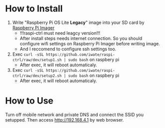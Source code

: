 # How to Install

1. Write "Raspberry Pi OS Lite **Legacy**" image into your SD card by [Raspberry Pi Imager](https://www.raspberrypi.com/software/)
    + !!!raspi-ctrl must need leagcy version!!!
    + After install steps needs internet connection. So you should configure wifi settings on Raspberry Pi Imager before writing image.
    + And I reccomend to configure ssh settings too.
1. Exec `curl -sSL https://github.com/iwate/raspi-ctrl/raw/dev/setup1.sh | sudo bash` on raspbery pi
    + After exec, it will reboot automaticaly.
1. Exec `curl -sSL https://github.com/iwate/raspi-ctrl/raw/dev/setup2.sh | sudo bash` on raspbery pi
    + After exec, it will reboot automaticaly.

# How to Use

Turn off mobile network and private DNS and connect the SSID you setupped. 
Then access http://192.168.4.1 by web browser.